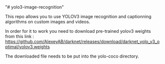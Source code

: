 "# yolo3-image-recognition" 

This repo allows you to use YOLOV3 image recognition and captionning algorithms on custom images and videos.

In order for it to work you need to download pre-trained yolov3 weights from this link : https://github.com/AlexeyAB/darknet/releases/download/darknet_yolo_v3_optimal/yolov3.weights 

The downloaded file needs to be put into the yolo-coco directory.
